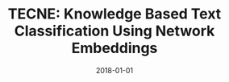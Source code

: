 ---
title: "TECNE: Knowledge Based Text Classification Using Network Embeddings"
collection: publications
permalink: /publication/2018-DBLP_conf_ekaw_TurkerZKS18
date: 2018-01-01
venue: "Proceedings of the EKAW 2018 Posters and Demonstrations Session co-located with 21st International Conference on Knowledge Engineering and Knowledge Management (EKAW 2018), Nancy, France, November 12-16, 2018"
---